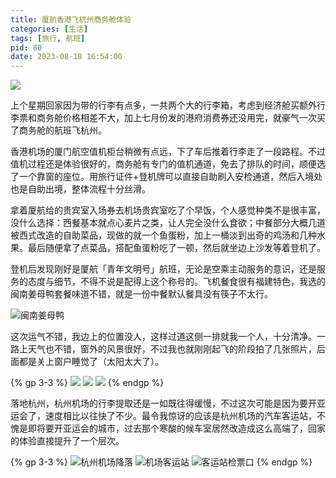 ```yaml
---
title: 厦航香港飞杭州商务舱体验
categories: [生活]
tags: [旅行, 航班]
pid: 80
date: 2023-08-18 16:54:00
---
```


![](https://cos.pinlyu.com/posts/2023/80-plane.webp)

上个星期回家因为带的行李有点多，一共两个大的行李箱，考虑到经济舱买额外行李票和商务舱价格相差不大，加上七月份发的港府消费券还没用完，就豪气一次买了商务舱的航班飞杭州。

<!-- more -->

香港机场的厦门航空值机柜台稍微有点远，下了车后推着行李走了一段路程。不过值机过程还是体验很好的，商务舱有专门的值机通道，免去了排队的时间，顺便选了一个靠窗的座位。用旅行证件+登机牌可以直接自助刷入安检通道，然后入境处也是自助出境，整体流程十分丝滑。

拿着厦航给的贵宾室入场券去机场贵宾室吃了个早饭，个人感觉种类不是很丰富，没什么选择：西餐基本就点心麦片之类，让人完全没什么食欲；中餐部分大概几道被西式改造的自助菜品，现做的就一个鱼蛋粉，加上一桶淡到出奇的鸡汤和几种水果。最后随便拿了点菜品，搭配鱼蛋粉吃了一顿，然后就坐边上沙发等着登机了。

登机后发现刚好是厦航「青年文明号」航班，无论是空乘主动服务的意识，还是服务的态度与细节，不得不说是配得上这个称号的。飞机餐食很有福建特色，我选的闽南姜母鸭套餐味道不错，就是一份中餐默认餐具没有筷子不太行。

![闽南姜母鸭](https://cos.pinlyu.com/posts/2023/80-meal.webp#600x)

这次运气不错，我边上的位置没人，这样过道这侧一排就我一个人，十分清净。一路上天气也不错，窗外的风景很好，不过我也就刚刚起飞的阶段拍了几张照片，后面都是关上窗户睡觉了（太阳太大了）。

{% gp 3-3 %}
![](https://cos.pinlyu.com/posts/2023/80-sky1.webp)
![](https://cos.pinlyu.com/posts/2023/80-sky2.webp)
![](https://cos.pinlyu.com/posts/2023/80-sky3.webp)
{% endgp %}

落地杭州，杭州机场的行李提取还是一如既往得缓慢，不过这次可能是因为要开亚运会了，速度相比以往快了不少。最令我惊讶的应该是杭州机场的汽车客运站，不愧是即将要开亚运会的城市，过去那个寒酸的候车室居然改造成这么高端了，回家的体验直接提升了一个层次。 ​​​

{% gp 3-3 %}
![杭州机场降落](https://cos.pinlyu.com/posts/2023/80-landing.webp)
![机场客运站](https://cos.pinlyu.com/posts/2023/80-bus1.webp)
![客运站检票口](https://cos.pinlyu.com/posts/2023/80-bus2.webp)
{% endgp %}
